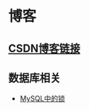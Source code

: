 博客
===
[CSDN博客链接](https://blog.csdn.net/qq_37480159)
---
数据库相关
---
* [MySQL中的锁](https://github.com/islongfei/Blog/issues/1)
